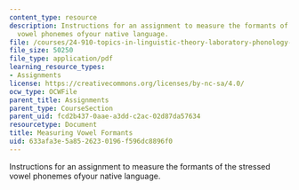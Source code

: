 ```yaml
---
content_type: resource
description: Instructions for an assignment to measure the formants of the stressed
  vowel phonemes ofyour native language.
file: /courses/24-910-topics-in-linguistic-theory-laboratory-phonology-spring-2007/633afa3e5a8526230196f596dc8896f0_vowel_formants.pdf
file_size: 50250
file_type: application/pdf
learning_resource_types:
- Assignments
license: https://creativecommons.org/licenses/by-nc-sa/4.0/
ocw_type: OCWFile
parent_title: Assignments
parent_type: CourseSection
parent_uid: fcd2b437-0aae-a3dd-c2ac-02d87da57634
resourcetype: Document
title: Measuring Vowel Formants
uid: 633afa3e-5a85-2623-0196-f596dc8896f0
---
```

Instructions for an assignment to measure the formants of the stressed vowel phonemes ofyour native language.